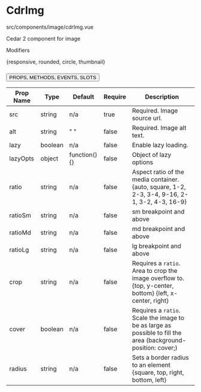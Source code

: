 # <span class="display-name">CdrImg</span>


<span class="file">src/components/image/cdrImg.vue<span>


Cedar 2 component for image

<span class="modifiers">Modifiers</span>

{responsive, rounded, circle, thumbnail}

### <button class='title'>PROPS, METHODS, EVENTS, SLOTS</button>

Prop Name | Type | Default | Require | Description
--- | --- | --- | --- | ---
src | string | n/a | true | Required. Image source url.
alt | string | " " | false | Required. Image alt text.
lazy | boolean | n/a | false | Enable lazy loading.
lazyOpts | object | function() {} | false | Object of lazy options
ratio | string | n/a | false | Aspect ratio of the media container. {auto, square, 1-2, 2-3, 3-4, 9-16, 2-1, 3-2, 4-3, 16-9}
ratioSm | string | n/a | false | sm breakpoint and above
ratioMd | string | n/a | false | md breakpoint and above
ratioLg | string | n/a | false | lg breakpoint and above
crop | string | n/a | false | Requires a `ratio`. Area to crop the image overflow to. {top, y-center, bottom} {left, x-center, right}
cover | boolean | n/a | false | Requires a `ratio`. Scale the image to be as large as possible to fill the area (background-position: cover;)
radius | string | n/a | false | Sets a border radius to an element {square, top, right, bottom, left}

